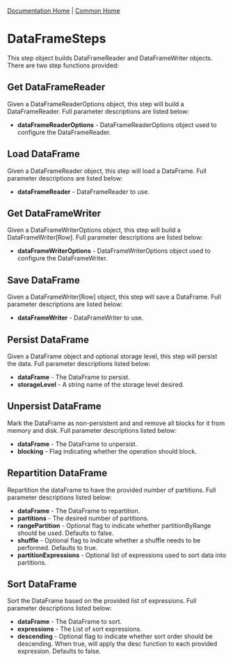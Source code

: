 [Documentation Home](../../docs/readme.md) | [Common Home](../readme.md)

# DataFrameSteps
This step object builds DataFrameReader and DataFrameWriter objects. 
There are two step functions provided:

## Get DataFrameReader
Given a DataFrameReaderOptions object, this step will build a DataFrameReader.
Full parameter descriptions are listed below:

* **dataFrameReaderOptions** - DataFrameReaderOptions object used to configure the DataFrameReader.

## Load DataFrame
Given a DataFrameReader object, this step will load a DataFrame.
Full parameter descriptions are listed below:

* **dataFrameReader** - DataFrameReader to use.


## Get DataFrameWriter
Given a DataFrameWriterOptions object, this step will build a DataFrameWriter[Row].
Full parameter descriptions are listed below:

* **dataFrameWriterOptions** - DataFrameWriterOptions object used to configure the DataFrameWriter.

## Save DataFrame
Given a DataFrameWriter[Row] object, this step will save a DataFrame.
Full parameter descriptions are listed below:

* **dataFrameWriter** - DataFrameWriter to use.

## Persist DataFrame
Given a DataFrame object and optional storage level, this step will persist the data. Full parameter descriptions
listed below:

* **dataFrame** - The DataFrame to persist.
* **storageLevel** - A string name of the storage level desired.

## Unpersist DataFrame
Mark the DataFrame as non-persistent and and remove all blocks for it from memory and disk. Full parameter descriptions
listed below:

* **dataFrame** - The DataFrame to unpersist.
* **blocking** - Flag indicating whether the operation should block.

## Repartition DataFrame
Repartition the dataFrame to have the provided number of partitions. Full parameter descriptions listed below:

* **dataFrame** - The DataFrame to repartition.
* **partitions** - The desired number of partitions.
* **rangePartition** - Optional flag to indicate whether partitionByRange should be used. Defaults to false.
* **shuffle** - Optional flag to indicate whether a shuffle needs to be performed. Defaults to true.
* **partitionExpressions** - Optional list of expressions used to sort data into partitions.

## Sort DataFrame
Sort the DataFrame based on the provided list of expressions. Full parameter descriptions listed below:

* **dataFrame** - The DataFrame to sort.
* **expressions** - The List of sort expressions.
* **descending** - Optional flag to indicate whether sort order should be descending. 
When true, will apply the desc function to each provided expression. Defaults to false.
